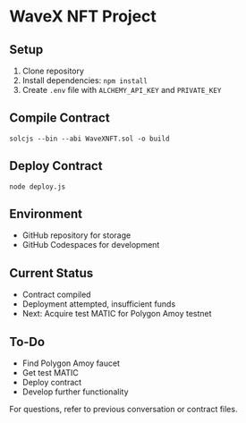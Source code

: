 # WaveX NFT Project

## Setup
1. Clone repository
2. Install dependencies: `npm install`
3. Create `.env` file with `ALCHEMY_API_KEY` and `PRIVATE_KEY`

## Compile Contract
`solcjs --bin --abi WaveXNFT.sol -o build`

## Deploy Contract
`node deploy.js`

## Environment
- GitHub repository for storage
- GitHub Codespaces for development

## Current Status
- Contract compiled
- Deployment attempted, insufficient funds
- Next: Acquire test MATIC for Polygon Amoy testnet

## To-Do
- Find Polygon Amoy faucet
- Get test MATIC
- Deploy contract
- Develop further functionality

For questions, refer to previous conversation or contract files.
